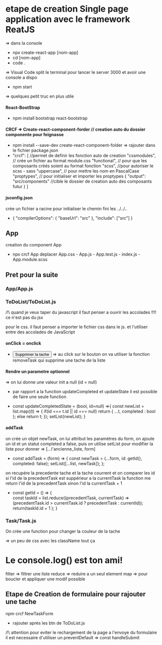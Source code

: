 # etape de creation Single page application avec le framework ReatJS

=> dans la console
* npx create-react-app [nom-app]
* cd [nom-app]
* code . 

=> Visual Code
split le terminal pour lancer le server 3000 et avoir une console a dispo

* npm start

=> quelques petit truc en plus utile
#### React-BootStrap
* npm install bootstrap react-bootstrap

#### CRCF => Create-react-component-forder  // creation auto du dossier componente pour feignasse
* npm install --save-dev create-react-component-folder
=> rajouter dans le fichier package.json
* "crcf": [ //permet de definir les fonction auto de creation
    "cssmodules", // crée un fichier au format module.css
    "functional", // pour que les composants créés soient au format fonction
    "scss", //pour autoriser le scss - sass
    "uppercase", // pour mettre les nom en PascalCase
    "proptypes", // pour initialiser et importer les proptypes
    {
        "output": "src/components" //cible le dossier de creation auto des composants futur
    }
]

#### jsconfig.json 
crée un fichier a racine pour initialiser le chemin fini les ../../.. 
* {
    "compilerOptions": {
    "baseUrl": "src"
    },
    "include": ["src"]
}


## App
creation du component App

* npx crcf App
deplacer App.css - App.js - App.test.js - index.js -App.module.scss

## Pret pour la suite

### App/App.js

### ToDoList/ToDoList.js

/!\ quand je veux taper du javascript il faut penser a ouvrir les accolades !!!! ce n'est pas du jsx

pour le css. il faut penser a importer le fichier css dans le js. et l'utiliser entre des accolades de JavaScript
#### onClick = onclick
 * <button onClick={removeTask}>Supprimer la tache</button>
 => au click sur le bouton on va utiliser la fonction removeTask qui supprime une tache de la liste


 #### Rendre un parametre optionnel
=> on lui donne une valeur init a null (id = null)
 * par rapport a la function updateCompleted et updateState il est possible de faire une seule function

 * const updateCompletedState = (bool, id=null) =>{
     const newList = list.map((t) => {
         if(id === t.id || id === null) return {
             ...t, completed : bool
         };
         else return t;
     });
        setList(newList);
 }
 

#### addTask
on crée un objet newTask, on lui attribut les paramètres du form, on ajoute un id et un statut completed a false, puis on utilise setList pour modifier la liste pour donner => [...l'ancienne_liste, form]
* const addTask = (form) => {
    const newTask = {...form, id: getId(), completed: false};
    setList([...list, newTask]);
};

on recupére la precedente tache et la tache courrent et on comparer les id
si l'id de la precedentTask est suppérieur a la currentTask
la function me return l'id de la precedentTask sinon l'id la currentTask  + 1
*  const getId = () => {   
    const taskId = list.reduce((precedentTask, currentTask) => (precedentTask.id > currentTask.id ? precedentTask : currentId));
    return(taskId.id + 1 );
 }



### Task/Task.js
  On crée une function pour changer la couleur de la tache

=> un peu de css avec les className tout ça

# Le console.log() est ton ami!


filter => filtrer une liste
reduce => reduire a un seul element
map => pour boucler et appliquer une modif possible

## Etape de Creation de formulaire pour rajouter une tache

npm crcf NewTaskForm

* rajouter après les btn de ToDoList.js 
 <NewTaskForm />
 /!\ attention pour eviter le rechargement de la page a l'envoye du formulaire il est necessaire d'utiliser un preventDefault  => const handleSubmit

